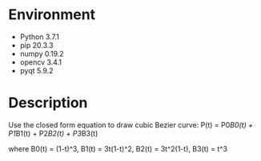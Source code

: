 # Environment
- Python 3.7.1
- pip 20.3.3
- numpy 0.19.2
- opencv 3.4.1
- pyqt 5.9.2

# Description
Use the closed form equation to draw cubic Bezier curve:
P(t) = P0*B0(t) + P1*B1(t) + P2*B2(t) + P3*B3(t)

where
B0(t) = (1-t)^3, B1(t) = 3t(1-t)^2, B2(t) = 3t^2(1-t), B3(t) = t^3
